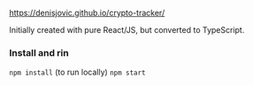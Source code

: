 https://denisjovic.github.io/crypto-tracker/

Initially created with pure React/JS, but converted to TypeScript.


### Install and rin
```npm install```
(to run locally)
```npm start```

